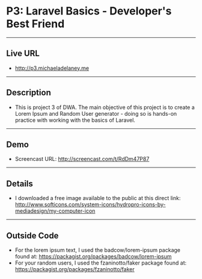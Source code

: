 # P3: Laravel Basics - Developer's Best Friend

----
## Live URL
* http://p3.michaeladelaney.me

----
## Description
* This is project 3 of DWA. The main objective of this project is to create a Lorem Ipsum and Random User generator - doing so is hands-on practice with working with the basics of Laravel.

----
## Demo
*  Screencast URL: http://screencast.com/t/RdDm47P87

----
## Details
* I downloaded a free image available to the public at this direct link:
 http://www.softicons.com/system-icons/hydropro-icons-by-mediadesign/my-computer-icon

----
## Outside Code
* For the lorem ipsum text, I used the badcow/lorem-ipsum package found at: https://packagist.org/packages/badcow/lorem-ipsum
* For your random users, I used the fzaninotto/faker package found at: https://packagist.org/packages/fzaninotto/faker